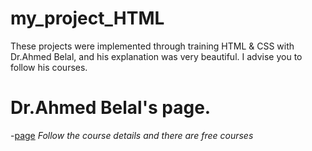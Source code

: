 # my_project_HTML
These projects were implemented through training HTML & CSS with Dr.Ahmed Belal, and his explanation was very beautiful. I advise you to follow his courses.
# Dr.Ahmed Belal's page.
-[page](https://www.facebook.com/AhmedBelalOfficial1) 
*Follow the course details and there are free courses*
